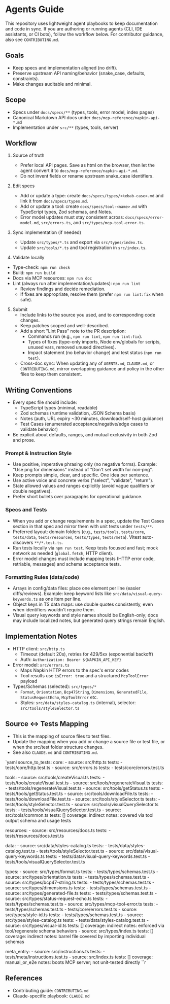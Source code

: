 # Agents Guide

This repository uses lightweight agent playbooks to keep documentation and code in sync. If you are authoring or running agents (CLI, IDE assistants, or CI bots), follow the workflow below. For contributor guidance, also see `CONTRIBUTING.md`.

## Goals

- Keep specs and implementation aligned (no drift).
- Preserve upstream API naming/behavior (snake_case, defaults, constraints).
- Make changes auditable and minimal.

## Scope

- Specs under `docs/specs/**` (types, tools, error model, index pages)
- Canonical Markdown API docs under `docs/mcp-reference/napkin-api-*.md`
- Implementation under `src/**` (types, tools, server)

## Workflow

1) Source of truth
   - Prefer local API pages. Save as html on the browser, then let the agent convert it to `docs/mcp-reference/napkin-api-*.md`.
   - Do not invent fields or rename upstream snake_case identifiers.

2) Edit specs
   - Add or update a type: create `docs/specs/types/<kebab-case>.md` and link it from `docs/specs/types.md`.
   - Add or update a tool: create `docs/specs/tool-<name>.md` with TypeScript types, Zod schemas, and Notes.
   - Error model updates must stay consistent across: `docs/specs/error-model.md`, `src/errors.ts`, and `src/types/mcp-tool-error.ts`.

3) Sync implementation (if needed)
   - Update `src/types/*.ts` and export via `src/types/index.ts`.
   - Update `src/tools/*.ts` and tool registration in `src/index.ts`.

4) Validate locally
  - Type-check: `npm run check`
  - Build: `npm run build`
  - Docs via MCP resources: `npm run doc`
  - Lint (always run after implementation/updates): `npm run lint`
    - Review findings and decide remediation.
    - If fixes are appropriate, resolve them (prefer `npm run lint:fix` when safe).

5) Submit
   - Include links to the source you used, and to corresponding code changes.
   - Keep patches scoped and well-described.
   - Add a short "Lint Pass" note to the PR description:
     - Commands run (e.g., `npm run lint`, `npm run lint:fix`).
     - Types of fixes (type-only imports, Node env/globals for scripts, unused vars, removed unused directives).
     - Impact statement (no behavior change) and test status (`npm run test`).
   - Cross-doc sync: When updating any of `AGENTS.md`, `CLAUDE.md`, or `CONTRIBUTING.md`, mirror overlapping guidance and policy in the other files to keep them consistent.

## Writing Conventions

- Every spec file should include:
  - TypeScript types (minimal, readable)
  - Zod schemas (runtime validation, JSON Schema basis)
  - Notes (auth, URL expiry ~30 minutes, download/self-host guidance)
  - Test Cases (enumerated acceptance/negative/edge cases to validate behavior)
- Be explicit about defaults, ranges, and mutual exclusivity in both Zod and prose.

### Prompt & Instruction Style

- Use positive, imperative phrasing only (no negative forms). Example: "Use png for dimensions" instead of "Don't set width for non‑png".
- Keep prompts simple, clear, and specific. One idea per sentence.
- Use active voice and concrete verbs ("select", "validate", "return").
- State allowed values and ranges explicitly (avoid vague qualifiers or double negatives).
- Prefer short bullets over paragraphs for operational guidance.

### Specs and Tests
- When you add or change requirements in a spec, update the Test Cases section in that spec and mirror them with unit tests under `tests/**`.
- Preferred layout: domain folders (e.g., `tests/tools`, `tests/core`, `tests/data`, `tests/resources`, `tests/types`, `tests/meta`). Vitest auto-discovers `**/*.test.ts`.
- Run tests locally via `npm run test`. Keep tests focused and fast; mock network as needed (`global.fetch`, HTTP client).
- Error model changes must include mapping tests (HTTP error code, retriable, messages) and schema acceptance tests.

### Formatting Rules (data/code)
- Arrays in config/data files: place one element per line (easier diffs/reviews). Example: keep keyword lists like `src/data/visual-query-keywords.ts` as one item per line.
- Object keys in TS data maps: use double quotes consistently, even when identifiers wouldn't require them.
- Visual query keywords and style names should be English-only; docs may include localized notes, but generated query strings remain English.

## Implementation Notes
- HTTP client: `src/http.ts`
  - Timeout (default 20s), retries for 429/5xx (exponential backoff)
  - Auth: `Authorization: Bearer ${NAPKIN_API_KEY}`
- Error model: `src/errors.ts`
  - Maps Napkin HTTP errors to the spec's error codes
  - Tool results use `isError: true` and a structured `McpToolError` payload
- Types/Schemas (selected): `src/types/*`
  - `Format`, `Orientation`, `Bcp47String`, `Dimensions`, `GeneratedFile`, `StatusRequestEcho`, `McpToolError` etc.
  - Styles: `src/data/styles-catalog.ts` (internal), selector: `src/tools/styleSelector.ts`

## Source ↔ Tests Mapping
- This is the mapping of source files to test files.
- Update the mapping when you add or change a source file or test file, or when the src/test folder structure changes.
- See also `CLAUDE.md` and `CONTRIBUTING.md`.

`yaml
source_to_tests:
  core:
    - source: src/http.ts
      tests:
        - tests/core/http.test.ts
    - source: src/errors.ts
      tests:
        - tests/core/errors.test.ts

  tools:
    - source: src/tools/createVisual.ts
      tests:
        - tests/tools/createVisual.test.ts
    - source: src/tools/regenerateVisual.ts
      tests:
        - tests/tools/regenerateVisual.test.ts
    - source: src/tools/getStatus.ts
      tests:
        - tests/tools/getStatus.test.ts
    - source: src/tools/downloadFile.ts
      tests:
        - tests/tools/downloadFile.test.ts
    - source: src/tools/styleSelector.ts
      tests:
        - tests/tools/styleSelector.test.ts
    - source: src/tools/visualQuerySelector.ts
      tests:
        - tests/tools/visualQuerySelector.test.ts
    - source: src/tools/common.ts
      tests: []
      coverage: indirect
      notes: covered via tool output schema and usage tests

  resources:
    - source: src/resources/docs.ts
      tests:
        - tests/resources/docs.test.ts

  data:
    - source: src/data/styles-catalog.ts
      tests:
        - tests/data/styles-catalog.test.ts
        - tests/tools/styleSelector.test.ts
    - source: src/data/visual-query-keywords.ts
      tests:
        - tests/data/visual-query-keywords.test.ts
        - tests/tools/visualQuerySelector.test.ts

  types:
    - source: src/types/format.ts
      tests:
        - tests/types/schemas.test.ts
    - source: src/types/orientation.ts
      tests:
        - tests/types/schemas.test.ts
    - source: src/types/bcp47-string.ts
      tests:
        - tests/types/schemas.test.ts
    - source: src/types/dimensions.ts
      tests:
        - tests/types/schemas.test.ts
    - source: src/types/generated-file.ts
      tests:
        - tests/types/schemas.test.ts
    - source: src/types/status-request-echo.ts
      tests:
        - tests/types/schemas.test.ts
    - source: src/types/mcp-tool-error.ts
      tests:
        - tests/types/schemas.test.ts
        - tests/core/errors.test.ts
    - source: src/types/style-id.ts
      tests:
        - tests/types/schemas.test.ts
    - source: src/types/styles-catalog.ts
      tests:
        - tests/data/styles-catalog.test.ts
    - source: src/types/visual-id.ts
      tests: []
      coverage: indirect
      notes: enforced via tool/regenerate schema behaviors
    - source: src/types/index.ts
      tests: []
      coverage: indirect
      notes: barrel file covered by importing individual schemas

  meta_entry:
    - source: src/instructions.ts
      tests:
        - tests/meta/instructions.test.ts
    - source: src/index.ts
      tests: []
      coverage: manual_or_e2e
      notes: boots MCP server; not unit-tested directly
``r

## References

- Contributing guide: `CONTRIBUTING.md`
- Claude-specific playbook: `CLAUDE.md`
